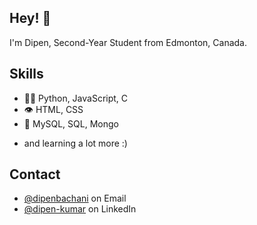 ## Hey! 👋
I'm Dipen, Second-Year Student from Edmonton, Canada.


## Skills
- 👨‍💻 Python, JavaScript, C
- 👁️ HTML, CSS
- 💽 MySQL, SQL, Mongo
+ and learning a lot more :)

## Contact
- [@dipenbachani](dipenbachani@gmail.com) on Email
- [@dipen-kumar](www.linkedin.com/in/dipen-kumar) on LinkedIn
